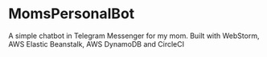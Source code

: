 # MomsPersonalBot
A simple chatbot in Telegram Messenger for my mom. Built with WebStorm, AWS Elastic Beanstalk, AWS DynamoDB and CircleCI
